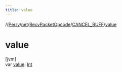 ```yaml
---
title: value
---
```

//[Perry](../../../../index.html)/[net](../../index.html)/[RecvPacketOpcode](../index.html)/[CANCEL_BUFF](index.html)/[value](value.html)



# value



[jvm]\
var [value](value.html): [Int](https://kotlinlang.org/api/latest/jvm/stdlib/kotlin/-int/index.html)




